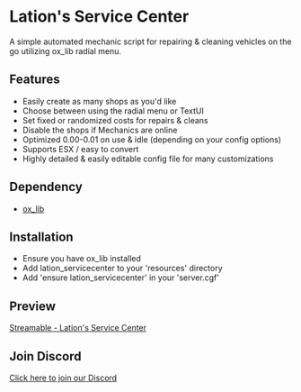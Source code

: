 # Lation's Service Center

A simple automated mechanic script for repairing & cleaning vehicles on the go utilizing ox_lib radial menu.

## Features
- Easily create as many shops as you'd like
- Choose between using the radial menu or TextUI
- Set fixed or randomized costs for repairs & cleans
- Disable the shops if Mechanics are online
- Optimized 0.00-0.01 on use & idle (depending on your config options)
- Supports ESX / easy to convert
- Highly detailed & easily editable config file for many customizations

## Dependency
- [ox_lib](https://github.com/overextended/ox_lib/releases)

## Installation
- Ensure you have ox_lib installed
- Add lation_servicecenter to your 'resources' directory
- Add 'ensure lation_servicecenter' in your 'server.cgf'

## Preview
[Streamable - Lation's Service Center](https://streamable.com/q9miw8)

## Join Discord
[Click here to join our Discord](https://discord.gg/9EbY4nM5uu)
